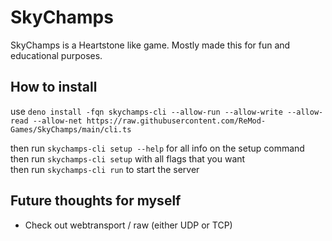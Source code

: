 # SkyChamps

SkyChamps is a Heartstone like game. Mostly made this for fun and educational
purposes.

## How to install

use
`deno install -fqn skychamps-cli --allow-run --allow-write --allow-read --allow-net https://raw.githubusercontent.com/ReMod-Games/SkyChamps/main/cli.ts`

then run `skychamps-cli setup --help` for all info on the setup command\
then run `skychamps-cli setup` with all flags that you want\
then run `skychamps-cli run` to start the server

## Future thoughts for myself

- Check out webtransport / raw (either UDP or TCP)
